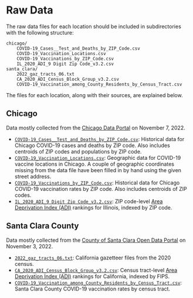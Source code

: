 # Raw Data

The raw data files for each location should be included in subdirectories with the following structure:
```
chicago/
    COVID-19_Cases__Test_and_Deaths_by_ZIP_Code.csv
    COVID-19_Vaccination_Locations.csv
    COVID-19_Vaccinations_by_ZIP_Code.csv
    IL_2020_ADI_9 Digit Zip Code_v3.2.csv
santa_clara/
    2022_gaz_tracts_06.txt
    CA_2020_ADI_Census_Block_Group_v3.2.csv
    COVID-19_Vaccination_among_County_Residents_by_Census_Tract.csv
```
The files for each location, along with their sources, are explained below.

## Chicago

Data mostly collected from the [Chicago Data Portal](https://data.cityofchicago.org/) on November 7, 2022.

* [`COVID-19_Cases__Test_and_Deaths_by_ZIP_Code.csv`](https://data.cityofchicago.org/Health-Human-Services/COVID-19-Cases-Tests-and-Deaths-by-ZIP-Code/yhhz-zm2v): Historical data for Chicago COVID-19 cases and deaths by ZIP code. Also includes centroids of ZIP codes and populations by ZIP code.
* [`COVID-19_Vaccination_Locations.csv`](https://data.cityofchicago.org/Health-Human-Services/COVID-19-Vaccination-Locations/6q3z-9maq): Geographic data for COVID-19 vaccine locations in Chicago. A couple of geographic coordinates missing from the data file have been filled in by hand using the given street address.
* [`COVID-19_Vaccinations_by_ZIP_Code.csv`](https://data.cityofchicago.org/Health-Human-Services/COVID-19-Vaccinations-by-ZIP-Code/553k-3xzc): Historical data for Chicago COVID-19 vaccination rates by ZIP code. Also includes centroids of ZIP codes.
* [`IL_2020_ADI_9 Digit Zip Code_v3.2.csv`](https://www.neighborhoodatlas.medicine.wisc.edu/): ZIP code-level [Area Deprivation Index (ADI)](https://www.nejm.org/doi/full/10.1056/NEJMp1802313) rankings for Illinois, indexed by ZIP code.

## Santa Clara County

Data mostly collected from the [County of Santa Clara Open Data Portal](https://data.sccgov.org/) on November 3, 2022.

* [`2022_gaz_tracts_06.txt`](https://www.census.gov/geographies/reference-files/time-series/geo/gazetteer-files.html): California gazetteer files from the 2020 census.
* [`CA_2020_ADI_Census_Block_Group_v3.2.csv`](https://www.neighborhoodatlas.medicine.wisc.edu/): Census tract-level [Area Deprivation Index (ADI)](https://www.nejm.org/doi/full/10.1056/NEJMp1802313) rankings for California, indexed by FIPS.
* [`COVID-19_Vaccination_among_County_Residents_by_Census_Tract.csv`](https://data.sccgov.org/COVID-19/COVID-19-Vaccination-among-County-Residents-by-Cen/qx2e-7jz2): Santa Clara County COVID-19 vaccination rates by census tract.
